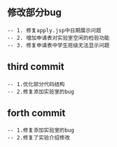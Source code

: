 ## 修改部分bug
	-- 1. 修复apply.jsp中日期展示问题
	-- 2. 增加申请表对实验室空闲的检验功能
	-- 3. 修复申请表中学生班级无法显示问题
## third commit
	-- 1.优化部分代码结构
	-- 2.修复添加实验室的bug
## forth commit
	-- 1.修复添加实验室的bug
	-- 2.修复了实验介绍修改